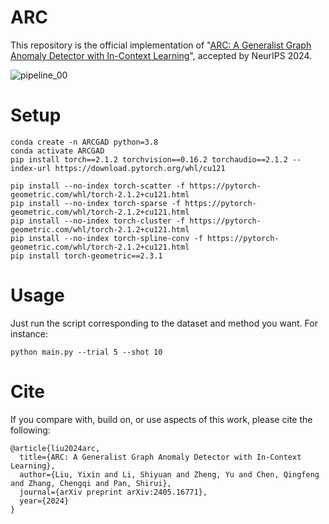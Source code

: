 # ARC
 This repository is the official implementation of "[ARC: A Generalist Graph Anomaly Detector with In-Context Learning](https://arxiv.org/pdf/2405.16771)", accepted by NeurIPS 2024.

 ![pipeline_00](https://github.com/user-attachments/assets/bcb97083-c250-4557-945b-850d306020f6)


# Setup
```js/java/c#/text
conda create -n ARCGAD python=3.8
conda activate ARCGAD
pip install torch==2.1.2 torchvision==0.16.2 torchaudio==2.1.2 --index-url https://download.pytorch.org/whl/cu121

pip install --no-index torch-scatter -f https://pytorch-geometric.com/whl/torch-2.1.2+cu121.html
pip install --no-index torch-sparse -f https://pytorch-geometric.com/whl/torch-2.1.2+cu121.html
pip install --no-index torch-cluster -f https://pytorch-geometric.com/whl/torch-2.1.2+cu121.html
pip install --no-index torch-spline-conv -f https://pytorch-geometric.com/whl/torch-2.1.2+cu121.html
pip install torch-geometric==2.3.1

```

# Usage
Just run the script corresponding to the dataset and method you want. For instance:

```js/java/c#/text
python main.py --trial 5 --shot 10
```

# Cite
If you compare with, build on, or use aspects of this work, please cite the following:

```js/java/c#/text
@article{liu2024arc,
  title={ARC: A Generalist Graph Anomaly Detector with In-Context Learning},
  author={Liu, Yixin and Li, Shiyuan and Zheng, Yu and Chen, Qingfeng and Zhang, Chengqi and Pan, Shirui},
  journal={arXiv preprint arXiv:2405.16771},
  year={2024}
}
```

